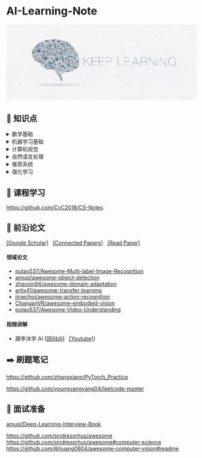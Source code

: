 # AI-Learning-Note

<div align=center><img src ="./Figures/keep_learning.jpg"/></div>

## :pushpin: 知识点

<details>
  <summary> 数学基础 </summary>
 
</details>

<details>
  <summary> 机器学习基础 </summary>
 
</details>

<details>
  <summary> 计算机视觉 </summary>
 
</details>

<details>
  <summary> 自然语言处理 </summary>
 
</details>

<details>
  <summary> 推荐系统 </summary>
 
</details>

<details>
  <summary> 强化学习 </summary>
 
</details>

## :open_book: 课程学习
https://github.com/CyC2018/CS-Notes

## :bookmark_tabs: 前沿论文 

 [[Google Scholar]](https://scholar.google.com/) &nbsp;  [[Connected Papers]](https://www.connectedpapers.com/) &nbsp;  [[Read Paper]](https://readpaper.com/)

#### 领域论文
- [putao537/Awesome-Multi-label-Image-Recognition](https://github.com/putao537/Awesome-Multi-label-Image-Recognition)
- [amusi/awesome-object-detection](https://github.com/amusi/awesome-object-detection)
- [zhaoxin94/awesome-domain-adaptation](https://github.com/zhaoxin94/awesome-domain-adaptation)
- [artix41/awesome-transfer-learning](https://github.com/artix41/awesome-transfer-learning)
- [jinwchoi/awesome-action-recognition](https://github.com/jinwchoi/awesome-action-recognition)
- [ChanganVR/awesome-embodied-vision](https://github.com/ChanganVR/awesome-embodied-vision)
- [putao537/Awesome-Video-Understanding](https://github.com/putao537/Awesome-Video-Understanding)

#### 视频讲解
- 跟李沐学 AI ([[Bilibili]](https://space.bilibili.com/1567748478) &nbsp; [[Youtube]](https://www.youtube.com/channel/UC8WCW6C3BWLKSZ5cMzD8Gyw/featured))

## :black_nib: 刷题笔记
https://github.com/zhangxiann/PyTorch_Practice

https://github.com/youngyangyang04/leetcode-master

## :briefcase: 面试准备

[amusi/Deep-Learning-Interview-Book](https://github.com/amusi/Deep-Learning-Interview-Book)


https://github.com/sindresorhus/awesome
https://github.com/sindresorhus/awesome#computer-science
https://github.com/jbhuang0604/awesome-computer-vision#readme
